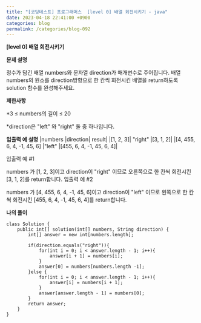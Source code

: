 ```yaml
---
title: "[코딩테스트] 프로그래머스  [level 0] 배열 회전시키기 - java"
date: 2023-04-18 22:41:00 +0900
categories: blog
permalink: /categories/blog-092
---
```



**[level 0] 배열 회전시키기**



**문제 설명**

정수가 담긴 배열 numbers와 문자열 direction가 매개변수로 주어집니다. 배열 numbers의 원소를 direction방향으로 한 칸씩 회전시킨 배열을 return하도록 solution 함수를 완성해주세요.



**제한사항**

*3 ≤ numbers의 길이 ≤ 20

*direction은 "left" 와 "right" 둘 중 하나입니다.


**입출력 예 설명**
|numbers	|direction|	result|
|[1, 2, 3]|	"right"	|[3, 1, 2]|
|[4, 455, 6, 4, -1, 45, 6]	|"left"	|[455, 6, 4, -1, 45, 6, 4]|


입출력 예 #1

numbers 가 [1, 2, 3]이고 direction이 "right" 이므로 오른쪽으로 한 칸씩 회전시킨 [3, 1, 2]를 return합니다.
입출력 예 #2

numbers 가 [4, 455, 6, 4, -1, 45, 6]이고 direction이 "left" 이므로 왼쪽으로 한 칸씩 회전시킨 [455, 6, 4, -1, 45, 6, 4]를 return합니다.


**나의 풀이**

```
class Solution {
    public int[] solution(int[] numbers, String direction) {
        int[] answer = new int[numbers.length];
        
        if(direction.equals("right")){
            for(int i = 0; i < answer.length - 1; i++){
                answer[i + 1] = numbers[i];
            }
            answer[0] = numbers[numbers.length -1];
        }else {
            for(int i = 0; i < answer.length - 1; i++){
                answer[i] = numbers[i + 1];
            }
            answer[answer.length - 1] = numbers[0];
        }
        return answer;
    }
}

```


